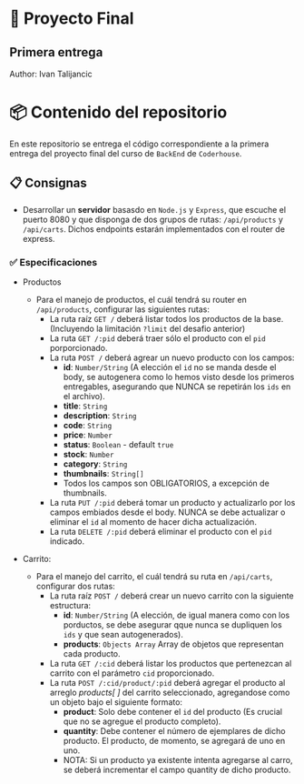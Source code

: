 # 🚀 Proyecto Final
## Primera entrega
Author: Ivan Talijancic

# 📦 Contenido del repositorio
En este repositorio se entrega el código correspondiente a la primera entrega del proyecto final del curso de `BackEnd` de `Coderhouse`.

## 📋 Consignas
- Desarrollar un **servidor** basasdo en `Node.js` y `Express`, que escuche el puerto 8080 y que disponga de dos grupos de rutas: `/api/products` y `/api/carts`. Dichos endpoints estarán implementados con el router de express.

### ✅ Especificaciones
- Productos
    - Para el manejo de productos, el cuál tendrá su router en `/api/products`, configurar las siguientes rutas:
        - La ruta raíz `GET /` deberá listar todos los productos de la base. (Incluyendo la limitación `?limit` del desafio anterior)
        - La ruta `GET /:pid` deberá traer sólo el producto con el `pid` porporcionado.
        - La ruta `POST /` deberá agrear un nuevo producto con los campos:
            - **id**: `Number/String` (A elección el `id` no se manda desde el body, se autogenera como lo hemos visto desde los primeros entregables, asegurando que NUNCA se repetirán los `ids` en el archivo).
            - **title**: `String`
            - **description**: `String`
            - **code**: `String`
            - **price**: `Number`
            - **status**: `Boolean` - default `true`
            - **stock**: `Number`
            - **category**: `String`
            - **thumbnails**: `String[]`
            - Todos los campos son OBLIGATORIOS, a excepción de thumbnails.
        - La ruta `PUT /:pid` deberá tomar un producto y actualizarlo por los campos embiados desde el body. NUNCA se debe actualizar o eliminar el `id` al momento de hacer dicha actualización.
        - La ruta `DELETE /:pid` deberá eliminar el producto con el `pid` indicado.

- Carrito:
    - Para el manejo del carrito, el cuál tendrá su ruta en `/api/carts`, configurar dos rutas:
        - La ruta raíz `POST /` deberá crear un nuevo carrito con la siguiente estructura:
            - **id**: `Number/String` (A elección, de igual manera como con los porductos, se debe asegurar qque nunca se dupliquen los `ids` y que sean autogenerados).
            - **products**: `Objects Array` Array de objetos que representan cada producto.
        - La ruta `GET /:cid` deberá listar los productos que pertenezcan al carrito con el parámetro `cid` proporcionado.
        - La ruta `POST /:cid/product/:pid` deberá agregar el producto al arreglo _products[ ]_ del carrito seleccionado, agregandose como un objeto bajo el siguiente formato:
            - **product**: Solo debe contener el `id` del producto (Es crucial que no se agregue el producto completo).
            - **quantity**: Debe contener el número de ejemplares de dicho producto. El producto, de momento, se agregará de uno en uno.
            - NOTA: Si un producto ya existente intenta agregarse al carro, se deberá incrementar el campo quantity de dicho producto.
